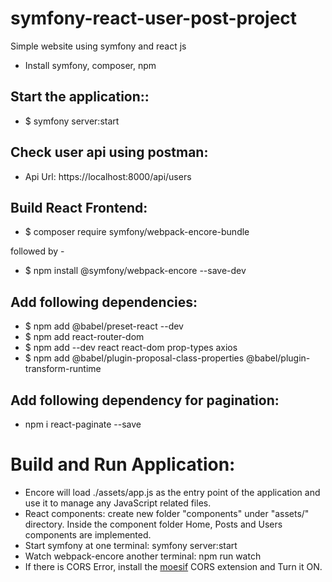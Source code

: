 # symfony-react-user-post-project
Simple website using symfony and react js

- Install symfony, composer, npm

Start the application::
--
- $ symfony server:start

Check user api using postman:
--
- Api Url: https://localhost:8000/api/users

Build React Frontend:
--
- $ composer require symfony/webpack-encore-bundle

followed by - 

- $ npm install @symfony/webpack-encore --save-dev

Add following dependencies:
--
- $ npm add @babel/preset-react --dev
- $ npm add react-router-dom
- $ npm add --dev react react-dom prop-types axios
- $ npm add @babel/plugin-proposal-class-properties @babel/plugin-transform-runtime

Add following dependency for pagination:
--
- npm i react-paginate --save

# Build and Run Application:
- Encore will load ./assets/app.js as the entry point of the application and use it to manage any JavaScript related files.
- React components: create new folder "components" under "assets/" directory. Inside the component folder Home, Posts and Users components are implemented.
- Start symfony at one terminal: symfony server:start
- Watch webpack-encore another terminal: npm run watch
- If there is CORS Error, install the [moesif](https://chrome.google.com/webstore/detail/moesif-origin-cors-change/digfbfaphojjndkpccljibejjbppifbc/related?hl=en-US)  CORS extension and Turn it ON.
